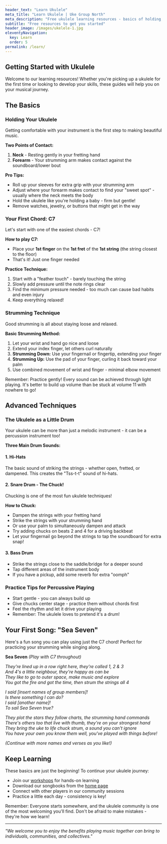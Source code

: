 ```yaml
---
header_text: "Learn Ukulele"
meta_title: "Learn Ukulele | Uke Group North"
meta_description: "Free ukulele learning resources - basics of holding, strumming, chords, and percussive techniques. Perfect for beginners!"
subtitle: "Free resources to get you started"
header_image: /images/ukelele-1.jpg
eleventyNavigation:
  key: Learn
  order: 5
permalink: /learn/
---
```


## Getting Started with Ukulele

Welcome to our learning resources! Whether you're picking up a ukulele for the first time or looking to develop your skills, these guides will help you on your musical journey.

## The Basics

### Holding Your Ukulele

Getting comfortable with your instrument is the first step to making beautiful music.

**Two Points of Contact:**
1. **Neck** - Resting gently in your fretting hand
2. **Forearm** - Your strumming arm makes contact against the soundboard/lower bout

**Pro Tips:**
- Roll up your sleeves for extra grip with your strumming arm
- Adjust where your forearm makes contact to find your "sweet spot" - usually where the neck meets the body
- Hold the ukulele like you're holding a baby - firm but gentle!
- Remove watches, jewelry, or buttons that might get in the way

### Your First Chord: C7

Let's start with one of the easiest chords - C7!

**How to play C7:**
- Place your **1st finger** on the **1st fret** of the **1st string** (the string closest to the floor)
- That's it! Just one finger needed

**Practice Technique:**
1. Start with a "feather touch" - barely touching the string
2. Slowly add pressure until the note rings clear
3. Find the minimum pressure needed - too much can cause bad habits and even injury
4. Keep everything relaxed!

### Strumming Technique

Good strumming is all about staying loose and relaxed.

**Basic Strumming Method:**
1. Let your wrist and hand go nice and loose
2. Extend your index finger, let others curl naturally
3. **Strumming Down:** Use your fingernail or fingertip, extending your finger
4. **Strumming Up:** Use the pad of your finger, curling it back toward your palm
5. Use combined movement of wrist and finger - minimal elbow movement

Remember: Practice gently! Every sound can be achieved through light playing. It's better to build up volume than be stuck at volume 11 with nowhere to go!

## Advanced Techniques

### The Ukulele as a Little Drum

Your ukulele can be more than just a melodic instrument - it can be a percussion instrument too!

**Three Main Drum Sounds:**

#### 1. Hi-Hats
The basic sound of striking the strings - whether open, fretted, or dampened. This creates the "Tss-t-t" sound of hi-hats.

#### 2. Snare Drum - The Chuck!
Chucking is one of the most fun ukulele techniques!

**How to Chuck:**
- Dampen the strings with your fretting hand
- Strike the strings with your strumming hand
- Or use your palm to simultaneously dampen and attack
- Try adding chucks on beats 2 and 4 for a driving backbeat
- Let your fingernail go beyond the strings to tap the soundboard for extra snap!

#### 3. Bass Drum
- Strike the strings close to the saddle/bridge for a deeper sound
- Tap different areas of the instrument body
- If you have a pickup, add some reverb for extra "oomph"

### Practice Tips for Percussive Playing

- Start gentle - you can always build up
- Give chucks center stage - practice them without chords first
- Feel the rhythm and let it drive your playing
- Remember: The ukulele loves to pretend it's a drum!

## Your First Song: "Sea Seven"

Here's a fun song you can play using just the C7 chord! Perfect for practicing your strumming while singing along.

**Sea Seven** *(Play with C7 throughout)*

*They're lined up in a row right here, they're called 1, 2 & 3  
And 4's a little neighbour, they're happy as can be  
They like to go to outer space, make music and explore  
You got the fire and got the time, then strum the strings all 4*

*I said [insert names of group members]!  
Is there something I can do?  
I said [another name]!  
To sail Sea Seven true?*

*They plot the stars they follow charts, the strumming hand commands  
There's others too that live with thumb, they're on your strongest hand  
They bring the uke to life chuck strum, a sound you can't ignore  
You have your own you know them well, you've played with things before!*

*(Continue with more names and verses as you like!)*

## Keep Learning

These basics are just the beginning! To continue your ukulele journey:

- Join our [workshops](/workshops) for hands-on learning
- Download our songbooks from the [home page](/)
- Connect with other players in our community sessions
- Practice a little each day - consistency is key!

Remember: Everyone starts somewhere, and the ukulele community is one of the most welcoming you'll find. Don't be afraid to make mistakes - they're how we learn!

---

*"We welcome you to enjoy the benefits playing music together can bring to individuals, communities, and collectives."*
